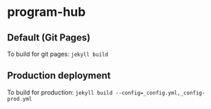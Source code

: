 # program-hub

## Default (Git Pages)
To build for git pages: ```jekyll build```
## Production deployment
To build for production: ```jekyll build --config=_config.yml,_config-prod.yml```